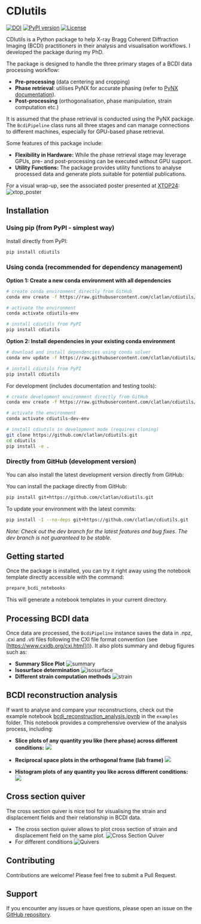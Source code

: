 # CDIutils

[![DOI](https://zenodo.org/badge/360442527.svg)](https://zenodo.org/badge/latestdoi/360442527)
[![PyPI version](https://badge.fury.io/py/cdiutils.svg)](https://badge.fury.io/py/cdiutils)
[![License](https://img.shields.io/github/license/clatlan/cdiutils)](https://github.com/clatlan/cdiutils/blob/main/LICENSE)

CDIutils is a Python package to help X-ray Bragg Coherent Diffraction Imaging (BCDI) practitioners in their analysis and visualisation workflows. I developed the package during my PhD.

The package is designed to handle the three primary stages of a BCDI data processing workflow:

* **Pre-processing** (data centering and cropping)
* **Phase retrieval**: utilises  PyNX for accurate phasing (refer to [PyNX documentation](https://pynx.esrf.fr/en/latest/)).
* **Post-processing** (orthogonalisation, phase manipulation, strain computation etc.)

It is assumed that the phase retrieval is conducted using the PyNX package. The `BcdiPipeline` class runs all three stages and can manage connections to different machines, especially for GPU-based phase retrieval.

Some features of this package include:

* **Flexibility in Hardware:** While the phase retrieval stage may leverage GPUs, pre- and post-processing can be executed without GPU support.
* **Utility Functions:** The package provides utility functions to analyse processed data and generate plots suitable for potential publications.

For a visual wrap-up, see the associated poster presented at [XTOP24](https://xtop2024.sciencesconf.org/):
![xtop_poster](https://github.com/clatlan/cdiutils/blob/master/images/XTOP_24_cdiutils_poster_200_dpi.png)


## Installation

### Using pip (from PyPI - simplest way)

Install directly from PyPI:

```bash
pip install cdiutils
```

### Using conda (recommended for dependency management)

**Option 1: Create a new conda environment with all dependencies**

```bash
# create conda environment directly from GitHub
conda env create -f https://raw.githubusercontent.com/clatlan/cdiutils/master/environment.yml

# activate the environment
conda activate cdiutils-env

# install cdiutils from PyPI
pip install cdiutils
```

**Option 2: Install dependencies in your existing conda environment**

```bash
# download and install dependencies using conda solver
conda env update -f https://raw.githubusercontent.com/clatlan/cdiutils/master/environment.yml

# install cdiutils from PyPI
pip install cdiutils
```

For development (includes documentation and testing tools):

```bash
# create development environment directly from GitHub
conda env create -f https://raw.githubusercontent.com/clatlan/cdiutils/master/environment-dev.yml

# activate the environment
conda activate cdiutils-dev-env

# install cdiutils in development mode (requires cloning)
git clone https://github.com/clatlan/cdiutils.git
cd cdiutils
pip install -e .
```

### Directly from GitHub (development version)

You can also install the latest development version directly from GitHub:

You can install the package directly from GitHub:

```bash
pip install git+https://github.com/clatlan/cdiutils.git
```

To update your environment with the latest commits:

```bash
pip install -I --no-deps git+https://github.com/clatlan/cdiutils.git
```

_Note: Check out the dev branch for the latest features and bug fixes. The dev branch is not guaranteed to be stable._


## Getting started

Once the package is installed, you can try it right away using the notebook template directly accessible with the command:

```bash
prepare_bcdi_notebooks
```

This will generate a notebook templates in your current directory.

## Processing BCDI data

Once data are processed, the `BcdiPipeline` instance saves the data in .npz, .cxi and .vti files following the CXI file format convention (see [https://www.cxidb.org/cxi.html]()). It also plots summary and debug figures such as:

* **Summary Slice Plot**
  ![summary](https://github.com/clatlan/cdiutils/blob/master/images/cdiutils_S311_summary_slice_plot.png)
* **Isosurface determination**
  ![isosurface](https://github.com/clatlan/cdiutils/blob/master/images/cdiutils_S311_amplitude_distribution_plot.png)
* **Different strain computation methods**
  ![strain](https://github.com/clatlan/cdiutils/blob/master/images/cdiutils_S311_different_strain_methods.png)

## BCDI reconstruction analysis
If want to analyse and compare your reconstructions, check out the example notebook [bcdi_reconstruction_analysis.ipynb](https://github.com/clatlan/cdiutils/blob/master/examples/bcdi_reconstruction_analysis.ipynb) in the `examples` folder. This notebook provides a comprehensive overview of the analysis process, including:
* **Slice plots of any quantity you like (here phase) across different conditions:**
  ![](https://github.com/clatlan/cdiutils/blob/master/images/multi_slice_plots_phase.png)


* **Reciprocal space plots in the orthogonal frame (lab frame)**
  ![](https://github.com/clatlan/cdiutils/blob/master/images/reciprocal_space_q_lab.png)

* **Histogram plots of any quantity you like across different conditions:**
  ![](https://github.com/clatlan/cdiutils/blob/master/images/strain_histograms.png)


## Cross section quiver
The cross section quiver is nice tool for visualising the strain and displacement fields and their relationship in BCDI data. 

* The cross section quiver allows to plot cross section of strain and displacement field on the same plot.
  ![Cross Section Quiver](https://github.com/clatlan/cdiutils/blob/master/images/cross_section_quiver.png)
* For different conditions
  ![Quivers](https://github.com/clatlan/cdiutils/blob/master/images/multi_cross_sections.png)

## Contributing

Contributions are welcome! Please feel free to submit a Pull Request.

## Support

If you encounter any issues or have questions, please open an issue on the [GitHub repository](https://github.com/clatlan/cdiutils/issues).

